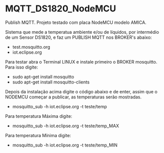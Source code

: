 # MQTT_DS1820_NodeMCU
Publish MQTT. Projeto testado com placa NodeMCU modelo AMICA.

Sistema que mede a temperatua ambiente e/ou de líquidos, por intermédio de um Sensor DS1820, e faz um PUBLISH MQTT nos BROKER's abaixo:

 - test.mosquitto.org
 - iot.eclipse.org


Para testar abra o Terminal LINUX e instale primeiro o BROKER mosquitto. Para isso digite: 

 - sudo apt-get install mosquitto
 - sudo apt-get install mosquitto-clients


Depois da instalação acima digite o código abaixo e de enter, assim que o NODEMCU começar a publicar, as temperaturas serão mostradas.

- mosquitto_sub -h iot.eclipse.org -t teste/temp  


Para temperatura Máxima digite:

 - mosquitto_sub -h iot.eclipse.org -t teste/temp_MAX


Para temperatura Mínima digite:

- mosquitto_sub -h iot.eclipse.org -t teste/temp_MIN
